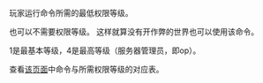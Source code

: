 玩家运行命令所需的最低权限等级。

也可以不需要权限等级。 这样就算没有开作弊的世界也可以使用该命令。

1是最基本等级，4是最高等级（服务器管理员，即op）。

查看[该页面](https://mcreator.net/wiki/command-permission-levels)中命令与所需权限等级的对应表。